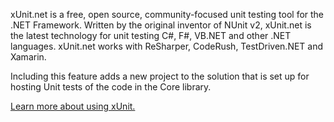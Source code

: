 ﻿xUnit.net is a free, open source, community-focused unit testing tool for the .NET Framework. Written by the original inventor of NUnit v2, xUnit.net is the latest technology for unit testing C#, F#, VB.NET and other .NET languages. xUnit.net works with ReSharper, CodeRush, TestDriven.NET and Xamarin.

Including this feature adds a new project to the solution that is set up for hosting Unit tests of the code in the Core library.

[Learn more about using xUnit.](https://xunit.net/)
